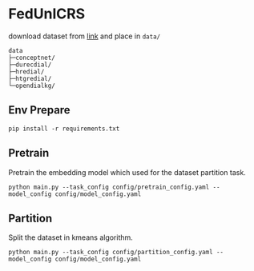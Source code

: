 # FedUnlCRS

download dataset from [link](https://drive.google.com/file/d/1VNWU6d1SRcrucAxQdDcFxRALmVQge2TJ/view?usp=sharing) and place in `data/`

```shell
data
├─conceptnet/
├─durecdial/
├─hredial/
├─htgredial/
└─opendialkg/
```

## Env Prepare

```shell
pip install -r requirements.txt
```

## Pretrain

Pretrain the embedding model which used for the dataset partition task.

```shell
python main.py --task_config config/pretrain_config.yaml --model_config config/model_config.yaml
```

## Partition

Split the dataset in kmeans algorithm.

```shell
python main.py --task_config config/partition_config.yaml --model_config config/model_config.yaml
```